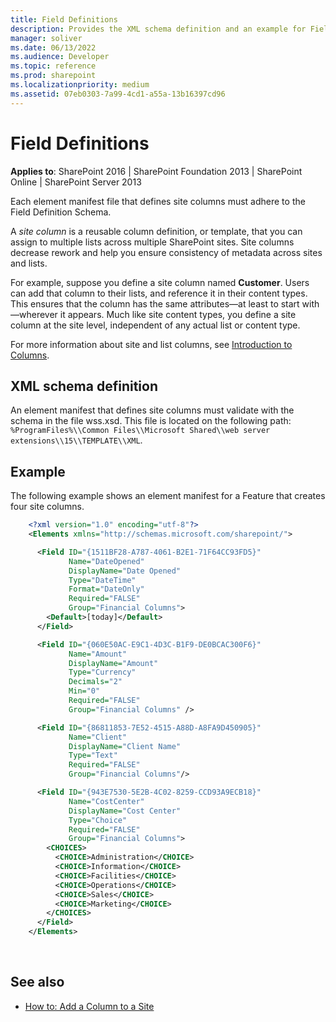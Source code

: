 ```yaml
---
title: Field Definitions
description: Provides the XML schema definition and an example for Field Definitions in SharePoint.
manager: soliver
ms.date: 06/13/2022
ms.audience: Developer
ms.topic: reference
ms.prod: sharepoint
ms.localizationpriority: medium
ms.assetid: 07eb0303-7a99-4cd1-a55a-13b16397cd96
---
```


# Field Definitions

**Applies to**: SharePoint 2016 | SharePoint Foundation 2013 | SharePoint Online | SharePoint Server 2013

Each element manifest file that defines site columns must adhere to the Field Definition Schema.

A *site column* is a reusable column definition, or template, that you can assign to multiple lists across multiple SharePoint sites. Site columns decrease rework and help you ensure consistency of metadata across sites and lists. 

For example, suppose you define a site column named **Customer**. Users can add that column to their lists, and reference it in their content types. This ensures that the column has the same attributes—at least to start with—wherever it appears. Much like site content types, you define a site column at the site level, independent of any actual list or content type.

For more information about site and list columns, see [Introduction to Columns](https://msdn.microsoft.com/library/ms450825(v=office.14).aspx).

## XML schema definition

An element manifest that defines site columns must validate with the schema in the file wss.xsd. This file is located on the following path: `%ProgramFiles%\\Common Files\\Microsoft Shared\\web server extensions\\15\\TEMPLATE\\XML`.

## Example

The following example shows an element manifest for a Feature that creates four site columns.

```XML 
    <?xml version="1.0" encoding="utf-8"?>
    <Elements xmlns="http://schemas.microsoft.com/sharepoint/">

      <Field ID="{1511BF28-A787-4061-B2E1-71F64CC93FD5}"
             Name="DateOpened"
             DisplayName="Date Opened"
             Type="DateTime"
             Format="DateOnly"
             Required="FALSE"
             Group="Financial Columns">
        <Default>[today]</Default>
      </Field>

      <Field ID="{060E50AC-E9C1-4D3C-B1F9-DE0BCAC300F6}"
             Name="Amount"
             DisplayName="Amount"
             Type="Currency"
             Decimals="2"
             Min="0"
             Required="FALSE"
             Group="Financial Columns" />

      <Field ID="{86811853-7E52-4515-A88D-A8FA9D450905}"
             Name="Client"
             DisplayName="Client Name"
             Type="Text"
             Required="FALSE"
             Group="Financial Columns"/>

      <Field ID="{943E7530-5E2B-4C02-8259-CCD93A9ECB18}"
             Name="CostCenter"
             DisplayName="Cost Center"
             Type="Choice"
             Required="FALSE"
             Group="Financial Columns">
        <CHOICES>
          <CHOICE>Administration</CHOICE>
          <CHOICE>Information</CHOICE>
          <CHOICE>Facilities</CHOICE>
          <CHOICE>Operations</CHOICE>
          <CHOICE>Sales</CHOICE>
          <CHOICE>Marketing</CHOICE>
        </CHOICES>
      </Field>
    </Elements>
```

<br/>

## See also

- [How to: Add a Column to a Site](https://msdn.microsoft.com/library/aa543203(v=office.14).aspx)








